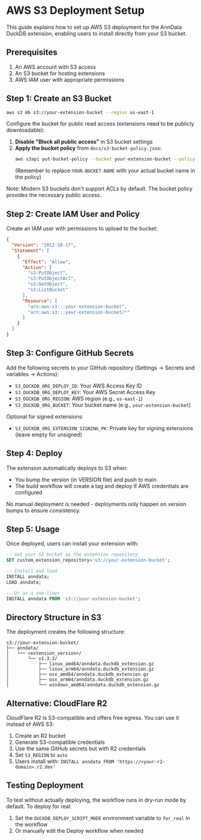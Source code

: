 # AWS S3 Deployment Setup

This guide explains how to set up AWS S3 deployment for the AnnData DuckDB extension, enabling users to install directly from your S3 bucket.

## Prerequisites

1. An AWS account with S3 access
2. An S3 bucket for hosting extensions
3. AWS IAM user with appropriate permissions

## Step 1: Create an S3 Bucket

```bash
aws s3 mb s3://your-extension-bucket --region us-east-1
```

Configure the bucket for public read access (extensions need to be publicly downloadable):

1. **Disable "Block all public access"** in S3 bucket settings
2. **Apply the bucket policy** from `docs/s3-bucket-policy.json`:
   ```bash
   aws s3api put-bucket-policy --bucket your-extension-bucket --policy file://docs/s3-bucket-policy.json
   ```
   (Remember to replace `YOUR-BUCKET-NAME` with your actual bucket name in the policy)

Note: Modern S3 buckets don't support ACLs by default. The bucket policy provides the necessary public access.

## Step 2: Create IAM User and Policy

Create an IAM user with permissions to upload to the bucket:

```json
{
  "Version": "2012-10-17",
  "Statement": [
    {
      "Effect": "Allow",
      "Action": [
        "s3:PutObject",
        "s3:PutObjectAcl",
        "s3:GetObject",
        "s3:ListBucket"
      ],
      "Resource": [
        "arn:aws:s3:::your-extension-bucket",
        "arn:aws:s3:::your-extension-bucket/*"
      ]
    }
  ]
}
```

## Step 3: Configure GitHub Secrets

Add the following secrets to your GitHub repository (Settings → Secrets and variables → Actions):

- `S3_DUCKDB_ORG_DEPLOY_ID`: Your AWS Access Key ID
- `S3_DUCKDB_ORG_DEPLOY_KEY`: Your AWS Secret Access Key
- `S3_DUCKDB_ORG_REGION`: AWS region (e.g., `us-east-1`)
- `S3_DUCKDB_ORG_BUCKET`: Your bucket name (e.g., `your-extension-bucket`)

Optional for signed extensions:
- `S3_DUCKDB_ORG_EXTENSION_SIGNING_PK`: Private key for signing extensions (leave empty for unsigned)

## Step 4: Deploy

The extension automatically deploys to S3 when:
- You bump the version (in VERSION file) and push to main
- The build workflow will create a tag and deploy if AWS credentials are configured

No manual deployment is needed - deployments only happen on version bumps to ensure consistency.

## Step 5: Usage

Once deployed, users can install your extension with:

```sql
-- Set your S3 bucket as the extension repository
SET custom_extension_repository='s3://your-extension-bucket';

-- Install and load
INSTALL anndata;
LOAD anndata;

-- Or as a one-liner
INSTALL anndata FROM 's3://your-extension-bucket';
```

## Directory Structure in S3

The deployment creates the following structure:
```
s3://your-extension-bucket/
├── anndata/
│   └── <extension_version>/
│       └── v1.3.2/
│           ├── linux_amd64/anndata.duckdb_extension.gz
│           ├── linux_arm64/anndata.duckdb_extension.gz
│           ├── osx_amd64/anndata.duckdb_extension.gz
│           ├── osx_arm64/anndata.duckdb_extension.gz
│           └── windows_amd64/anndata.duckdb_extension.gz
```

## Alternative: CloudFlare R2

CloudFlare R2 is S3-compatible and offers free egress. You can use it instead of AWS S3:

1. Create an R2 bucket
2. Generate S3-compatible credentials
3. Use the same GitHub secrets but with R2 credentials
4. Set `S3_REGION` to `auto`
5. Users install with: `INSTALL anndata FROM 'https://<your-r2-domain>.r2.dev'`

## Testing Deployment

To test without actually deploying, the workflow runs in dry-run mode by default. To deploy for real:
1. Set the `DUCKDB_DEPLOY_SCRIPT_MODE` environment variable to `for_real` in the workflow
2. Or manually edit the Deploy workflow when needed